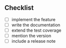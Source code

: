 ## Checklist

* [ ] implement the feature
* [ ] write the documentation
* [ ] extend the test coverage
* [ ] mention the version
* [ ] include a release note
